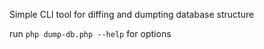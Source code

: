 
Simple CLI tool for diffing and dumpting database structure

run `php dump-db.php --help` for options
